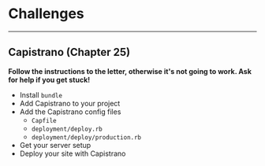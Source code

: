 # Challenges

---

## Capistrano (Chapter 25)

**Follow the instructions to the letter, otherwise it's not going to work. Ask for help if you get stuck!**

- Install `bundle`
- Add Capistrano to your project
- Add the Capistrano config files
    - `Capfile`
    - `deployment/deploy.rb`
    - `deployment/deploy/production.rb`
- Get your server setup
- Deploy your site with Capistrano
